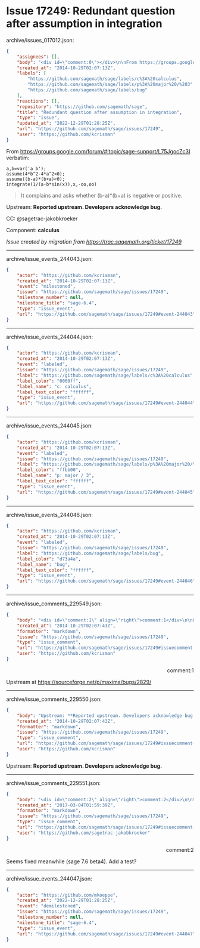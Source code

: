 # Issue 17249: Redundant question after assumption in integration

archive/issues_017012.json:
```json
{
    "assignees": [],
    "body": "<div id=\"comment:0\"></div>\n\nFrom https://groups.google.com/forum/#!topic/sage-support/L75JgocZc3I verbatim:\n\n```\na,b=var('a b');\nassume(4*b^2-4*a^2<0);\nassume((b-a)*(b+a)<0);\nintegrate(1/(a-b*sin(x)),x,-oo,oo)\n```\n> It complains and asks whether (b-a)*(b+a) is negative or positive.\n\nUpstream: **Reported upstream. Developers acknowledge bug.**\n\nCC:  @sagetrac-jakobkroeker\n\nComponent: **calculus**\n\n_Issue created by migration from https://trac.sagemath.org/ticket/17249_\n\n",
    "created_at": "2014-10-29T02:07:13Z",
    "labels": [
        "https://github.com/sagemath/sage/labels/c%3A%20calculus",
        "https://github.com/sagemath/sage/labels/p%3A%20major%20/%203",
        "https://github.com/sagemath/sage/labels/bug"
    ],
    "reactions": [],
    "repository": "https://github.com/sagemath/sage",
    "title": "Redundant question after assumption in integration",
    "type": "issue",
    "updated_at": "2022-12-29T01:28:25Z",
    "url": "https://github.com/sagemath/sage/issues/17249",
    "user": "https://github.com/kcrisman"
}
```
<div id="comment:0"></div>

From https://groups.google.com/forum/#!topic/sage-support/L75JgocZc3I verbatim:

```
a,b=var('a b');
assume(4*b^2-4*a^2<0);
assume((b-a)*(b+a)<0);
integrate(1/(a-b*sin(x)),x,-oo,oo)
```
> It complains and asks whether (b-a)*(b+a) is negative or positive.

Upstream: **Reported upstream. Developers acknowledge bug.**

CC:  @sagetrac-jakobkroeker

Component: **calculus**

_Issue created by migration from https://trac.sagemath.org/ticket/17249_





---

archive/issue_events_244043.json:
```json
{
    "actor": "https://github.com/kcrisman",
    "created_at": "2014-10-29T02:07:13Z",
    "event": "milestoned",
    "issue": "https://github.com/sagemath/sage/issues/17249",
    "milestone_number": null,
    "milestone_title": "sage-6.4",
    "type": "issue_event",
    "url": "https://github.com/sagemath/sage/issues/17249#event-244043"
}
```



---

archive/issue_events_244044.json:
```json
{
    "actor": "https://github.com/kcrisman",
    "created_at": "2014-10-29T02:07:13Z",
    "event": "labeled",
    "issue": "https://github.com/sagemath/sage/issues/17249",
    "label": "https://github.com/sagemath/sage/labels/c%3A%20calculus",
    "label_color": "0000ff",
    "label_name": "c: calculus",
    "label_text_color": "ffffff",
    "type": "issue_event",
    "url": "https://github.com/sagemath/sage/issues/17249#event-244044"
}
```



---

archive/issue_events_244045.json:
```json
{
    "actor": "https://github.com/kcrisman",
    "created_at": "2014-10-29T02:07:13Z",
    "event": "labeled",
    "issue": "https://github.com/sagemath/sage/issues/17249",
    "label": "https://github.com/sagemath/sage/labels/p%3A%20major%20/%203",
    "label_color": "ffbb00",
    "label_name": "p: major / 3",
    "label_text_color": "ffffff",
    "type": "issue_event",
    "url": "https://github.com/sagemath/sage/issues/17249#event-244045"
}
```



---

archive/issue_events_244046.json:
```json
{
    "actor": "https://github.com/kcrisman",
    "created_at": "2014-10-29T02:07:13Z",
    "event": "labeled",
    "issue": "https://github.com/sagemath/sage/issues/17249",
    "label": "https://github.com/sagemath/sage/labels/bug",
    "label_color": "d73a4a",
    "label_name": "bug",
    "label_text_color": "ffffff",
    "type": "issue_event",
    "url": "https://github.com/sagemath/sage/issues/17249#event-244046"
}
```



---

archive/issue_comments_229549.json:
```json
{
    "body": "<div id=\"comment:1\" align=\"right\">comment:1</div>\n\nUpstream at https://sourceforge.net/p/maxima/bugs/2829/",
    "created_at": "2014-10-29T02:07:43Z",
    "formatter": "markdown",
    "issue": "https://github.com/sagemath/sage/issues/17249",
    "type": "issue_comment",
    "url": "https://github.com/sagemath/sage/issues/17249#issuecomment-229549",
    "user": "https://github.com/kcrisman"
}
```

<div id="comment:1" align="right">comment:1</div>

Upstream at https://sourceforge.net/p/maxima/bugs/2829/



---

archive/issue_comments_229550.json:
```json
{
    "body": "Upstream: **Reported upstream. Developers acknowledge bug.**",
    "created_at": "2014-10-29T02:07:43Z",
    "formatter": "markdown",
    "issue": "https://github.com/sagemath/sage/issues/17249",
    "type": "issue_comment",
    "url": "https://github.com/sagemath/sage/issues/17249#issuecomment-229550",
    "user": "https://github.com/kcrisman"
}
```

Upstream: **Reported upstream. Developers acknowledge bug.**



---

archive/issue_comments_229551.json:
```json
{
    "body": "<div id=\"comment:2\" align=\"right\">comment:2</div>\n\nSeems fixed meanwhile (sage 7.6 beta4). Add a test?",
    "created_at": "2017-03-04T01:59:39Z",
    "formatter": "markdown",
    "issue": "https://github.com/sagemath/sage/issues/17249",
    "type": "issue_comment",
    "url": "https://github.com/sagemath/sage/issues/17249#issuecomment-229551",
    "user": "https://github.com/sagetrac-jakobkroeker"
}
```

<div id="comment:2" align="right">comment:2</div>

Seems fixed meanwhile (sage 7.6 beta4). Add a test?



---

archive/issue_events_244047.json:
```json
{
    "actor": "https://github.com/mkoeppe",
    "created_at": "2022-12-29T01:28:25Z",
    "event": "demilestoned",
    "issue": "https://github.com/sagemath/sage/issues/17249",
    "milestone_number": null,
    "milestone_title": "sage-6.4",
    "type": "issue_event",
    "url": "https://github.com/sagemath/sage/issues/17249#event-244047"
}
```
